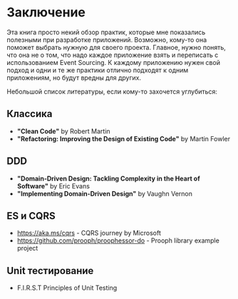 # Заключение

Эта книга просто некий обзор практик, которые мне показались полезными при разработке приложений. Возможно, кому-то она поможет выбрать нужную для своего проекта. Главное, нужно понять, что она не о том, что надо каждое приложение взять и переписать с использованием Event Sourcing. К каждому приложению нужен свой подход и одни и те же практики отлично подходят к одним приложениям, но будут вредны для других.

Небольшой список литературы, если кому-то захочется углубиться:

## Классика

* **"Clean Code"** by Robert Martin
* **"Refactoring: Improving the Design of Existing Code"** by Martin Fowler

## DDD

* **"Domain-Driven Design: Tackling Complexity in the Heart of Software"** by Eric Evans 
* **"Implementing Domain-Driven Design"** by Vaughn Vernon

## ES и CQRS

* https://aka.ms/cqrs - CQRS journey by Microsoft
* https://github.com/prooph/proophessor-do - Prooph library example project

## Unit тестирование

* F.I.R.S.T Principles of Unit Testing